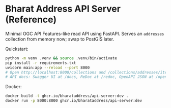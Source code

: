 # Bharat Address API Server (Reference)

Minimal OGC API Features-like read API using FastAPI. Serves an `addresses` collection from memory now; swap to PostGIS later.

Quickstart:

```bash
python -m venv .venv && source .venv/bin/activate
pip install -r requirements.txt
uvicorn main:app --reload --port 8000
# Open http://localhost:8000/collections and /collections/addresses/items
# API docs: Swagger UI at /docs, ReDoc at /redoc, OpenAPI JSON at /openapi.json
```

Docker:

```bash
docker build -t ghcr.io/bharataddress/api-server:dev .
docker run -p 8000:8000 ghcr.io/bharataddress/api-server:dev
```
